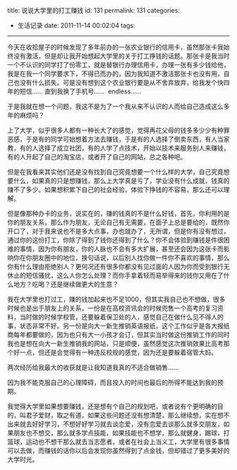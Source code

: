 title: 说说大学里的打工赚钱
id: 131
permalink: 131
categories:
  - 生活记录
date: 2011-11-14 00:02:04
tags:
---

 

今天在收拾屋子的时候发现了多年前办的一张农业银行的信用卡，虽然那张卡我始终没有激活，但是却让我开始想起大学里的关于打工挣钱的话题。那张卡是我当时一个不认识的同学打了份零工，就是替银行办理信用卡，办理一张有多少钱给他，我是在我一个同学要求下，不得已而办的，因为我知道不激活那张卡也没有用，自己也没有什么损失。可是没有想到这个农业银行要是从不舍弃放弃，给我发个快四年的短信…… 直到我换了手机号……  endless……

于是我就在想一个问题，我这不是为了一个我从来不认识的人而给自己造成这么多年的麻烦吗？

<!-- more -->上了大学，似乎很多人都有一种长大了的感觉，觉得再花父母的钱多多少少有种罪恶感，于是有的同学可始想着方法去赚钱，于是有的人选择了倒卖东西，有人当家教，有的人选择了成立社团，有的人学了点技术，开始以技术来服务别人来赚钱， 有的人开起了自己的淘宝店，或者开了自己的网站，总之各种吧。

但是在我看来其实他们还是没有找到自己究竟想要一个什么样的大学，自己究竟想要什么，如果真的只是想赚钱，那么上大学真是亏了，学业没有什么成就，钱真的赚不了多少。如果想积累下自己的社会经验，体验下挣钱的不容易，那么还可以理解。

但是像那种办卡的业务，说实在的，赚的钱真的不是什么好钱，首先，你利用的是你的朋友关系，那么作为朋友，无论自己有无需要，在面子上总是要给的，既然你开口了，对于我来说也不是多大点事，办也就办了，无所谓，但是你有没有想过，通过你的这份打工，你除了得到了钱你还得到了什么？你不会体验到赚钱是件很困难的事情，因为你有朋友，你的人脉也不会有多大扩展，甚至还会因为这张卡而影响你在你朋友圈中的地位，换句话说，以后别人找你做一件你不喜欢的事情，那么你有什么理由拒绝别人？更何况还有很多你都没有见过面的人因为你而受到银行无休止的短信骚扰，这么人你怎么处理？而你手拿着轻而易举得来的钱你又用在了什么地方？吃喝？还是继续做更大的生意？

我在大学里也打过工，赚的钱加起来也不足1000，但其实我自己也不想做，很多时候也是出于朋友上的关系，一份是在高校资讯会的时候兜售一个高考的复习资料，当时做的时候学校管，还要躲着保卫处的人，感觉自己在做什么见不得人的事，状态非常不好。另一份是向大一新生推销英语报纸，这个工作似乎是各大报纸商每年都要做的，因为也只有大一小孩才会订，但其实当时做这份推销工作的同时我也是想在向大一新生推销我的网站，只是顺便，虽然感觉这次推销效果比高考那个好一点，但还是会觉得有一种违反校规的感觉，因为还是要躲着宿管大妈。

两次经历给我最大的收获就是让我知道我真的不适合做销售……

因为我不能克服自己的心理障碍，而且投入的时间也最后的所得不能达到我的预期。

我觉得大学里如果想要赚钱，还是想有个自己的规划吧，或者说有个更明确的目的，叫君子爱财，取之有道，如果这些问题还没有想清楚，那么继续想，实在想不出来就去好好学习，不想好好学习就去谈恋爱，没有恋爱去谈那么就多交朋友，如果朋友也不想交，那么就多学点技能，如果技能也不想学，那么就健身，踢球，打篮球，运动也不想干那么就去当志愿者，或者在社会上当义工，大学里有很多事情可以去做，而赚钱的话你以后会发现你虽然得到了点金钱，但却错过了更多美好的大学时光。